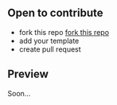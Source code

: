 ## Open to contribute 
- fork this repo [fork this repo](https://github.com/priyanshprajapat/login-templates/fork)
-  add your template
- create pull request 


## Preview
 Soon...
